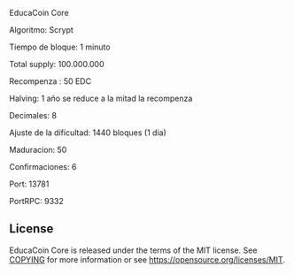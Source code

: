 EducaCoin Core

Algoritmo: Scrypt

Tiempo de bloque: 1 minuto

Total supply: 100.000.000

Recompenza : 50 EDC

Halving: 1 año se reduce a la mitad la recompenza

Decimales: 8

Ajuste de la dificultad: 1440 bloques (1 dia)

Maduracion: 50

Confirmaciones: 6

Port: 13781

PortRPC: 9332

License
-------

EducaCoin Core is released under the terms of the MIT license. See [COPYING](COPYING) for more
information or see https://opensource.org/licenses/MIT.
